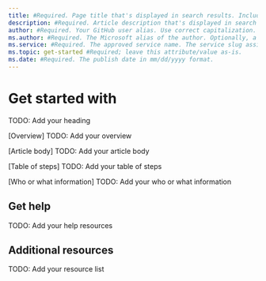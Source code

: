 ```yaml
---
title: #Required. Page title that's displayed in search results. Include the brand.
description: #Required. Article description that's displayed in search results.
author: #Required. Your GitHub user alias. Use correct capitalization.
ms.author: #Required. The Microsoft alias of the author. Optionally, a team alias.
ms.service: #Required. The approved service name. The service slug assigned by ACOM.
ms.topic: get-started #Required; leave this attribute/value as-is.
ms.date: #Required. The publish date in mm/dd/yyyy format.
---
```


<!--
Remove all the comments in this template before you sign off or merge to the main branch.

This template provides the basic structure of a Get started article pattern. See the
[instructions - Get started](../level4/article-get-started.md) in the pattern library.

You can provide feedback about this template at: https://aka.ms/patterns-feedback

<!-- 1. H1 -----------------------------------------------------------------------------

Required: Use an H1 in the format "Get started with <product or service name>" that
conveys what the content's about.

-->

# Get started with <product or service> 
TODO: Add your heading

<!-- 2. Overview ------------------------------------------------------------------------

Required: Lead with an overview that helps readers understand how to get up and running
with the product or service. It should describe high-level steps for getting started.
It should also include a video or image that outlines the process, and links to
resources that are needed for getting started with the product or service.

-->

[Overview]
TODO: Add your overview

<!-- 3. Article body --------------------------------------------------------------------

Required: In a series of H2 sections, discuss in detail the steps that the user should
take to start using the product or service. Include any applicable prerequisites and
limitations.

-->

[Article body]
TODO: Add your article body

<!-- 4. Table of steps ------------------------------------------------------------------

Optional: If the process for getting started is long or complex, list the steps in a
table. With each step in the table, include a link to an article that describes how
to take that step.

--->

[Table of steps]
TODO: Add your table of steps

<!-- 5. Who or what information ---------------------------------------------------------

Optional: Include information that describes who the product or service is for, or
what it's used for.

--->

[Who or what information]
TODO: Add your who or what information

<!-- 6. Help resources ------------------------------------------------------------------

Optional: Include a section that lists resources and support services that provide help
using the product or service. Begin the H2 of this section with "Get help."

--->

## Get help
TODO: Add your help resources

<!-- 7. Additional resources ------------------------------------------------------------

Optional: Include a section that lists links to useful articles, blog posts, videos, or
other guidance about the product or service. Use an H2 of "Additional resources" for
this section.

--->

## Additional resources
TODO: Add your resource list
